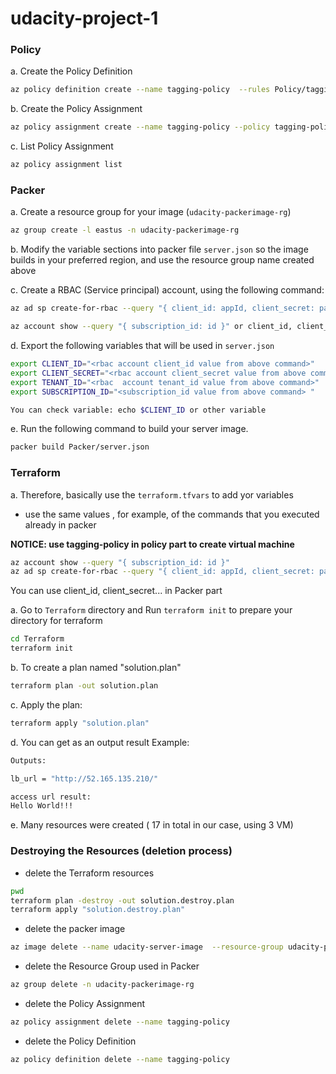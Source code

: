 # udacity-project-1

### Policy
a. Create the Policy Definition
```sh
az policy definition create --name tagging-policy  --rules Policy/tagging_policy.rules.json --param Policy/tagging_policy.params.json
```

b. Create the Policy Assignment
```sh
az policy assignment create --name tagging-policy --policy tagging-policy --param Policy/tagging-policy.assignment.json
```

c. List Policy Assignment
```sh
az policy assignment list
```

### Packer

a. Create a resource group for your image (`udacity-packerimage-rg`)

```sh
az group create -l eastus -n udacity-packerimage-rg
```

b. Modify the variable sections into packer file `server.json` so the image builds in your preferred region, and use the resource group name created above

c. Create a RBAC (Service principal) account, using the following command:

```sh
az ad sp create-for-rbac --query "{ client_id: appId, client_secret: password, tenant_id: tenant }"
```

```sh
az account show --query "{ subscription_id: id }" or client_id, client_secret, tenant_id etc...
```

d. Export the following variables that will be used in `server.json`

```sh
export CLIENT_ID="<rbac account client_id value from above command>"
export CLIENT_SECRET="<rbac account client_secret value from above command>"
export TENANT_ID="<rbac  account tenant_id value from above command>"
export SUBSCRIPTION_ID="<subscription_id value from above command> "

You can check variable: echo $CLIENT_ID or other variable
```

e. Run the following command to build your server image. 

```sh
packer build Packer/server.json
```

### Terraform
a. Therefore, basically use the `terraform.tfvars` to add yor variables

- use the same values , for example, of the commands that you executed already in packer

**NOTICE: use tagging-policy in policy part to create virtual machine**

```sh
az account show --query "{ subscription_id: id }"
az ad sp create-for-rbac --query "{ client_id: appId, client_secret: password, tenant_id: tenant }"
```
You can use client_id, client_secret... in Packer part 

a. Go to `Terraform` directory and Run `terraform init` to prepare your directory for terraform

```sh
cd Terraform
terraform init
```

b. To create a plan named "solution.plan"

```sh
terraform plan -out solution.plan
```

c. Apply the plan:

```sh
terraform apply "solution.plan"
```

d. You can get as an output result
Example:

```sh
Outputs:

lb_url = "http://52.165.135.210/"

access url result:
Hello World!!!
```

e. Many resources were created ( 17 in total in our case, using 3 VM)

### Destroying the Resources (deletion process)

- delete the Terraform resources

```sh
pwd
terraform plan -destroy -out solution.destroy.plan
terraform apply "solution.destroy.plan"
```

- delete the packer image

```sh
az image delete --name udacity-server-image  --resource-group udacity-packerimage-rg
```

- delete the Resource Group used in Packer

```sh
az group delete -n udacity-packerimage-rg
```

- delete the Policy Assignment

```sh
az policy assignment delete --name tagging-policy
```

- delete the Policy Definition

```sh
az policy definition delete --name tagging-policy
```